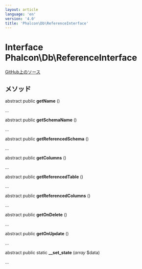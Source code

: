 ```yaml
---
layout: article
language: 'en'
version: '4.0'
title: 'Phalcon\Db\ReferenceInterface'
---
```

# Interface **Phalcon\Db\ReferenceInterface**

<a href="https://github.com/phalcon/cphalcon/tree/v4.0.0/phalcon/db/referenceinterface.zep" class="btn btn-default btn-sm">GitHub上のソース</a>

## メソッド

abstract public **getName** ()

...

abstract public **getSchemaName** ()

...

abstract public **getReferencedSchema** ()

...

abstract public **getColumns** ()

...

abstract public **getReferencedTable** ()

...

abstract public **getReferencedColumns** ()

...

abstract public **getOnDelete** ()

...

abstract public **getOnUpdate** ()

...

abstract public static **__set_state** (*array* $data)

...